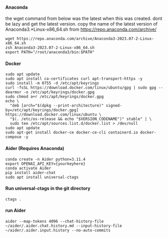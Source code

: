 #### Anaconda

the wget command from below was the latest when this was created. dont be lazy and get the latest version.
copy the name of the latest version of Anaconda3.*Linux-x86_64.sh from https://repo.anaconda.com/archive/


```
wget https://repo.anaconda.com/archive/Anaconda3-2023.07-2-Linux-x86_64.sh
zsh Anaconda3-2023.07-2-Linux-x86_64.sh
export PATH="/root/anaconda3/bin:$PATH"
```


#### Docker
```
sudo apt update
sudo apt install ca-certificates curl apt-transport-https -y
sudo install -m 0755 -d /etc/apt/keyrings
curl -fsSL https://download.docker.com/linux/ubuntu/gpg | sudo gpg --dearmor -o /etc/apt/keyrings/docker.gpg
sudo chmod a+r /etc/apt/keyrings/docker.gpg
echo \
  "deb [arch="$(dpkg --print-architecture)" signed-by=/etc/apt/keyrings/docker.gpg] https://download.docker.com/linux/ubuntu \
  "$(. /etc/os-release && echo "$VERSION_CODENAME")" stable" | \
  sudo tee /etc/apt/sources.list.d/docker.list > /dev/null
sudo apt update
sudo apt-get install docker-ce docker-ce-cli containerd.io docker-compose -y
```

#### Aider (Requires Anaconda)

```
conda create -n Aider python=3.11.4
export OPENAI_API_KEY={yourkeyhere}
conda activate Aider
pip install aider-chat
sudo apt install universal-ctags
```

#### Run universal-ctags in the git directory
```
ctags .
```

#### run Aider
```
aider --map-tokens 4096 --chat-history-file ~/aider/.aider.chat.history.md --input-history-file ~/aider/.aider.input.history --no-auto-commits
```

